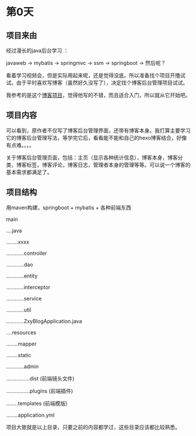 # 第0天

## 项目来由

经过漫长的java后台学习 ：

javaweb -> mybatis -> springmvc -> ssm -> springboot -> 然后呢？

看着学习视频会，但是实际用起来呢，还是觉得没底。所以准备找个项目开撸试试。由于平时喜欢写博客（虽然好久没写了），决定找个博客后台管理项目试试。

我参考的是这个[博客项目](https://github.com/ZHENFENG13/My-Blog)，觉得他写的不错，而且适合入门，所以就从它开始吧。

## 项目内容

可以看到，原作者不仅写了博客后台管理界面，还带有博客本身。我打算主要学习它的博客后台管理写法，等学完它后，看看能不能和自己的hexo博客结合，好像有点难。。。。

关于博客后台管理页面，包括：主页（显示各种统计信息），博客本身，博客分类，博客标签，博客评论，博客日志，管理者本身的管理等等。可以说一个博客的基本需求都满足了。

## 项目结构

用maven构建，springboot + mybatis + 各种前端东西

main

....java

........xxxx

............controller

............dao

............entity

............interceptor

............service

............util

............ZxyBlogApplication.java

....resources

........mapper

........static

............admin

................dist (前端镜头文件)

................plugins (前端插件)

........templates (前端模版)

........application.yml


项目大致就是以上目录，只要之前的内容都学过，这些目录应该都比较熟悉。